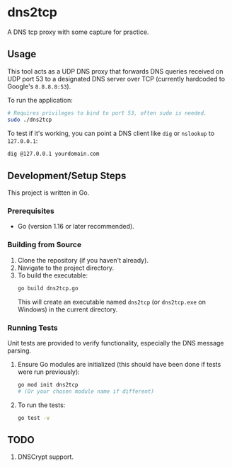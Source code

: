 dns2tcp
=======

A DNS tcp proxy with some capture for practice.

## Usage

This tool acts as a UDP DNS proxy that forwards DNS queries received on UDP port 53 to a designated DNS server over TCP (currently hardcoded to Google's `8.8.8.8:53`).

To run the application:
```bash
# Requires privileges to bind to port 53, often sudo is needed.
sudo ./dns2tcp
```

To test if it's working, you can point a DNS client like `dig` or `nslookup` to `127.0.0.1`:
```bash
dig @127.0.0.1 yourdomain.com
```

## Development/Setup Steps

This project is written in Go.

### Prerequisites
- Go (version 1.16 or later recommended).

### Building from Source
1. Clone the repository (if you haven't already).
2. Navigate to the project directory.
3. To build the executable:
   ```bash
   go build dns2tcp.go
   ```
   This will create an executable named `dns2tcp` (or `dns2tcp.exe` on Windows) in the current directory.

### Running Tests
Unit tests are provided to verify functionality, especially the DNS message parsing.
1. Ensure Go modules are initialized (this should have been done if tests were run previously):
   ```bash
   go mod init dns2tcp 
   # (Or your chosen module name if different)
   ```
2. To run the tests:
   ```bash
   go test -v
   ```

TODO
----

1. DNSCrypt support.
